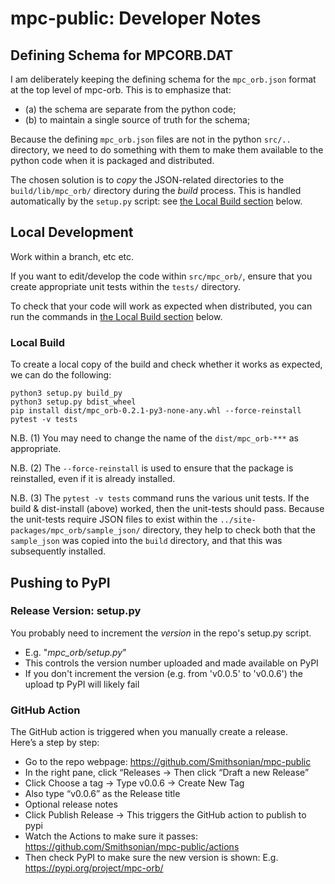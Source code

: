 # mpc-public: Developer Notes

## Defining Schema for MPCORB.DAT

I am deliberately keeping the defining schema for the `mpc_orb.json` format at the top level of mpc-orb. 
This is to emphasize that:
 - (a) the schema are separate from the python code;
 - (b) to maintain a single source of truth for the schema;

Because the defining `mpc_orb.json` files are not in the python `src/..` directory, 
we need to do something with them to make them available to the python code when it is packaged and distributed. 

The chosen solution is to *copy* the JSON-related directories to the `build/lib/mpc_orb/` directory during the *build* process.
This is handled automatically by the `setup.py` script: see [the Local Build section](#local-build) below. 


## Local Development

Work within a branch, etc etc. 

If you want to edit/develop the code within `src/mpc_orb/`, ensure that you create appropriate 
unit tests within the `tests/` directory.

To check that your code will work as expected when distributed, you can run the commands in [the Local Build section](#local-build) below.


### Local Build 

To create a local copy of the build and check whether it works as expected,
we can do the following: 
````
python3 setup.py build_py
python3 setup.py bdist_wheel 
pip install dist/mpc_orb-0.2.1-py3-none-any.whl --force-reinstall
pytest -v tests 
````
N.B. (1) You may need to change the name of the `dist/mpc_orb-***` as appropriate. 

N.B. (2) The `--force-reinstall` is used to ensure that the package is reinstalled, even if it is already installed. 

N.B. (3) The `pytest -v tests` command runs the various unit tests.
If the build & dist-install (above) worked, then the unit-tests should pass. 
Because the unit-tests require JSON files to exist within the `../site-packages/mpc_orb/sample_json/` directory, 
they help to check both that the `sample_json` was copied into the `build` directory, 
and that this was subsequently installed. 

## Pushing to PyPI

### Release Version: setup.py

You probably need to increment the *version* in the repo's setup.py script.
 - E.g. "*mpc_orb/setup.py*"
 - This controls the version number uploaded and made available on PyPI
 - If you don't increment the version (e.g. from 'v0.0.5' to 'v0.0.6') the upload tp PyPI will likely fail

### GitHub Action

The GitHub action is triggered when you manually create a release.  
Here’s a step by step:

 - Go to the repo webpage: https://github.com/Smithsonian/mpc-public
 - In the right pane, click “Releases -> Then click “Draft a new Release”
 - Click Choose a tag -> Type v0.0.6 -> Create New Tag
 - Also type “v0.0.6” as the Release title
 - Optional release notes
 - Click Publish Release -> This triggers the GitHub action to publish to pypi
 - Watch the Actions to make sure it passes: https://github.com/Smithsonian/mpc-public/actions
 - Then check PyPI to make sure the new version is shown: E.g. https://pypi.org/project/mpc-orb/

